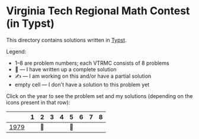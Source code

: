 # Virginia Tech Regional Math Contest (in Typst)

This directory contains solutions written in [Typst][typst].

Legend:

* 1–8 are problem numbers; each VTRMC consists of 8 problems
* 📝 — I have written up a complete solution
* ✍️  — I am working on this and/or have a partial solution
* empty cell — I don't have a solution to this problem yet

Click on the year to see the problem set and my solutions (depending on the
icons present in that row):

|        | 1 | 2 | 3 | 4 | 5 | 6 | 7 | 8 |
|--------|---|---|---|---|---|---|---|---|
| [1979] |   | 📝|   |   | 📝|   |   |   |

[1979]: 1979
[typst]: https://github.com/typst/typst
